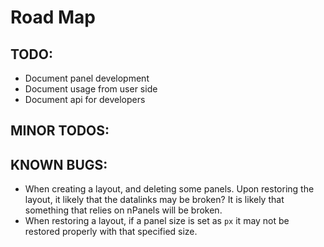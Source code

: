 # Road Map

## TODO:
* Document panel development
* Document usage from user side
* Document api for developers

## MINOR TODOS:

## KNOWN BUGS:
* When creating a layout, and deleting some panels. Upon restoring the layout, it likely that the datalinks may be broken? It is likely that something that relies on nPanels will be broken. 
* When restoring a layout, if a panel size is set as `px` it may not be restored properly with that specified size. 
